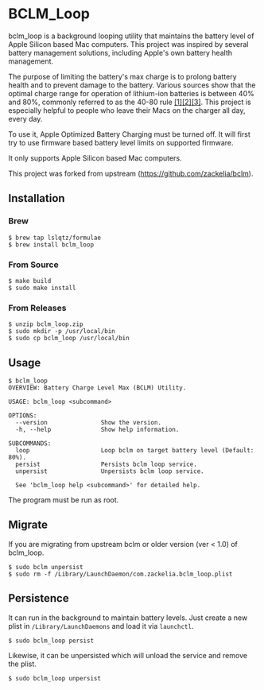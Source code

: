 # BCLM_Loop

bclm_loop is a background looping utility that maintains the battery level of Apple Silicon based Mac computers. This project was inspired by several battery management solutions, including Apple's own battery health management.

The purpose of limiting the battery's max charge is to prolong battery health and to prevent damage to the battery. Various sources show that the optimal charge range for operation of lithium-ion batteries is between 40% and 80%, commonly referred to as the 40-80 rule [[1]](https://www.apple.com/batteries/why-lithium-ion/)[[2]](https://www.eeworldonline.com/why-you-should-stop-fully-charging-your-smartphone-now/)[[3]](https://www.csmonitor.com/Technology/Tech/2014/0103/40-80-rule-New-tip-for-extending-battery-life). This project is especially helpful to people who leave their Macs on the charger all day, every day.

To use it, Apple Optimized Battery Charging must be turned off. It will first try to use firmware based battery level limits on supported firmware.

It only supports Apple Silicon based Mac computers.

This project was forked from upstream (https://github.com/zackelia/bclm).

## Installation

### Brew

```
$ brew tap lslqtz/formulae
$ brew install bclm_loop
```

### From Source

```
$ make build
$ sudo make install
```

### From Releases

```
$ unzip bclm_loop.zip
$ sudo mkdir -p /usr/local/bin
$ sudo cp bclm_loop /usr/local/bin
```

## Usage

```
$ bclm_loop
OVERVIEW: Battery Charge Level Max (BCLM) Utility.

USAGE: bclm_loop <subcommand>

OPTIONS:
  --version               Show the version.
  -h, --help              Show help information.

SUBCOMMANDS:
  loop                    Loop bclm on target battery level (Default: 80%).
  persist                 Persists bclm loop service.
  unpersist               Unpersists bclm loop service.

  See 'bclm_loop help <subcommand>' for detailed help.
```

The program must be run as root.

## Migrate

If you are migrating from upstream bclm or older version (ver < 1.0) of bclm_loop.

```
$ sudo bclm unpersist
$ sudo rm -f /Library/LaunchDaemon/com.zackelia.bclm_loop.plist
```

## Persistence

It can run in the background to maintain battery levels. Just create a new plist in `/Library/LaunchDaemons` and load it via `launchctl`. 

```
$ sudo bclm_loop persist
```

Likewise, it can be unpersisted which will unload the service and remove the plist.

```
$ sudo bclm_loop unpersist
```
